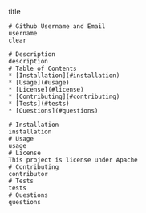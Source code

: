 title
    
    # Github Username and Email
    username
    clear

    # Description 
    description
    # Table of Contents
    * [Installation](#installation)
    * [Usage](#usage)
    * [License](#license)
    * [Contributing](#contributing)
    * [Tests](#tests)
    * [Questions](#questions)
    
    # Installation 
    installation
    # Usage 
    usage
    # License 
    This project is license under Apache
    # Contributing 
    contributor
    # Tests
    tests
    # Questions
    questions
